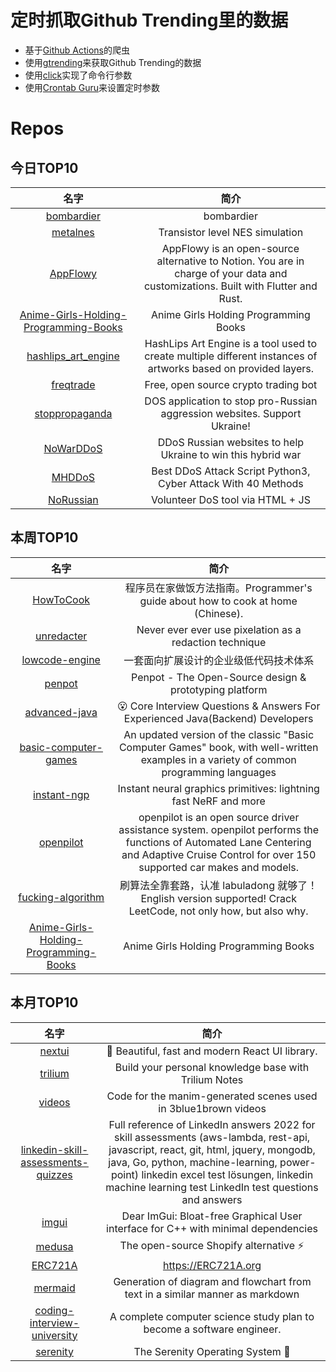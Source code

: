 # 定时抓取Github Trending里的数据
* 基于[Github Actions](https://docs.github.com/en/actions)的爬虫
* 使用[gtrending](https://github.com/hedythedev/gtrending)来获取Github Trending的数据
* 使用[click](https://github.com/pallets/click)实现了命令行参数
* 使用[Crontab Guru](https://crontab.guru/)来设置定时参数

# Repos
## 今日TOP10 
<!-- START OF DAILY_TOP10_REPOS -->
| 名字 | 简介 |
| :----: | :----: |
| [bombardier](https://github.com/almerico/bombardier) | bombardier |
| [metalnes](https://github.com/iaddis/metalnes) | Transistor level NES simulation |
| [AppFlowy](https://github.com/AppFlowy-IO/AppFlowy) | AppFlowy is an open-source alternative to Notion. You are in charge of your data and customizations. Built with Flutter and Rust. |
| [Anime-Girls-Holding-Programming-Books](https://github.com/cat-milk/Anime-Girls-Holding-Programming-Books) | Anime Girls Holding Programming Books |
| [hashlips_art_engine](https://github.com/HashLips/hashlips_art_engine) | HashLips Art Engine is a tool used to create multiple different instances of artworks based on provided layers. |
| [freqtrade](https://github.com/freqtrade/freqtrade) | Free, open source crypto trading bot |
| [stoppropaganda](https://github.com/erkexzcx/stoppropaganda) | DOS application to stop pro-Russian aggression websites. Support Ukraine! |
| [NoWarDDoS](https://github.com/AlexTrushkovsky/NoWarDDoS) | DDoS Russian websites to help Ukraine to win this hybrid war |
| [MHDDoS](https://github.com/MHProDev/MHDDoS) | Best DDoS Attack Script Python3, Cyber Attack With 40 Methods |
| [NoRussian](https://github.com/ajax-lives/NoRussian) | Volunteer DoS tool via HTML + JS |
<!-- END OF DAILY_TOP10_REPOS -->

## 本周TOP10
<!-- START OF WEEKLY_TOP10_REPOS -->
| 名字 | 简介 |
| :----: | :----: |
| [HowToCook](https://github.com/Anduin2017/HowToCook) | 程序员在家做饭方法指南。Programmer's guide about how to cook at home (Chinese). |
| [unredacter](https://github.com/BishopFox/unredacter) | Never ever ever use pixelation as a redaction technique |
| [lowcode-engine](https://github.com/alibaba/lowcode-engine) | 一套面向扩展设计的企业级低代码技术体系 |
| [penpot](https://github.com/penpot/penpot) | Penpot - The Open-Source design & prototyping platform |
| [advanced-java](https://github.com/doocs/advanced-java) | 😮 Core Interview Questions & Answers For Experienced Java(Backend) Developers | 互联网 Java 工程师进阶知识完全扫盲：涵盖高并发、分布式、高可用、微服务、海量数据处理等领域知识 |
| [basic-computer-games](https://github.com/coding-horror/basic-computer-games) | An updated version of the classic "Basic Computer Games" book, with well-written examples in a variety of common programming languages |
| [instant-ngp](https://github.com/NVlabs/instant-ngp) | Instant neural graphics primitives: lightning fast NeRF and more |
| [openpilot](https://github.com/commaai/openpilot) | openpilot is an open source driver assistance system. openpilot performs the functions of Automated Lane Centering and Adaptive Cruise Control for over 150 supported car makes and models. |
| [fucking-algorithm](https://github.com/labuladong/fucking-algorithm) | 刷算法全靠套路，认准 labuladong 就够了！English version supported! Crack LeetCode, not only how, but also why. |
| [Anime-Girls-Holding-Programming-Books](https://github.com/cat-milk/Anime-Girls-Holding-Programming-Books) | Anime Girls Holding Programming Books |
<!-- END OF WEEKLY_TOP10_REPOS -->

## 本月TOP10
<!-- START OF MONTHLY_TOP10_REPOS -->
| 名字 | 简介 |
| :----: | :----: |
| [nextui](https://github.com/nextui-org/nextui) | 🚀 Beautiful, fast and modern React UI library. |
| [trilium](https://github.com/zadam/trilium) | Build your personal knowledge base with Trilium Notes |
| [videos](https://github.com/3b1b/videos) | Code for the manim-generated scenes used in 3blue1brown videos |
| [linkedin-skill-assessments-quizzes](https://github.com/Ebazhanov/linkedin-skill-assessments-quizzes) | Full reference of LinkedIn answers 2022 for skill assessments (aws-lambda, rest-api, javascript, react, git, html, jquery, mongodb, java, Go, python, machine-learning, power-point) linkedin excel test lösungen, linkedin machine learning test LinkedIn test questions and answers |
| [imgui](https://github.com/ocornut/imgui) | Dear ImGui: Bloat-free Graphical User interface for C++ with minimal dependencies |
| [medusa](https://github.com/medusajs/medusa) | The open-source Shopify alternative ⚡️ |
| [ERC721A](https://github.com/chiru-labs/ERC721A) | https://ERC721A.org |
| [mermaid](https://github.com/mermaid-js/mermaid) | Generation of diagram and flowchart from text in a similar manner as markdown |
| [coding-interview-university](https://github.com/jwasham/coding-interview-university) | A complete computer science study plan to become a software engineer. |
| [serenity](https://github.com/SerenityOS/serenity) | The Serenity Operating System 🐞 |
<!-- END OF MONTHLY_TOP10_REPOS -->
